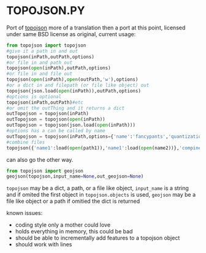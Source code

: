 # TOPOJSON.PY

Port of [topojson](https://github.com/mbostock/topojson) more of a translation then a port at this point, licensed under same BSD license as original, current usage:

```python
from topojson import topojson
#give it a path in and out
topojson(inPath,outPath,options)
#or file in and path out
topojson(open(inPath),outPath,options)
#or file in and file out
topojson(open(inPath),open(outPath,'w'),options)
#or a dict in and filepath (or file like object) out
topojson(json.load(open(inPath)),outPath,options)
#options is optional
topojson(inPath,outPath)#etc
#or omit the outThing and it returns a dict
outTopojson = topojson(inPath)
outTopojson = topojson(open(inPath))
outTopojson = topojson(json.load(open(inPath)))
#options has a can be called by name
outTopojson = topojson(inPath,options={'name':'fancypants','quantization':1e3})
#combine files
topojson({'name1':load(open(path1)),'name1':load(open(name2))},'compined.topojson')
```

can also go the other way.

```python
from topojson import geojson
geojson(topojson,input_name=None,out_geojson=None)
```
`topojson` may be a dict, a path, or a file like object, `input_name` is a string and if omited
the first object in `topojson.objects` is used, `geojson` may be a file like object or
a path if omitied the dict is returned

known issues:
- coding style only a mother could love
- holds everything in memory, this could be bad
- should be able to incrementally add features to a topojson object
- should work with lines